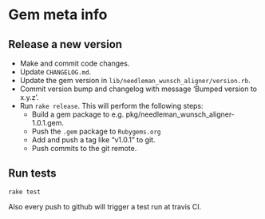 # Gem meta info

## Release a new version

* Make and commit code changes.
* Update `CHANGELOG.md`.
* Update the gem version in `lib/needleman_wunsch_aligner/version.rb`.
* Commit version bump and changelog with message ‘Bumped version to x.y.z’.
* Run `rake release`. This will perform the following steps:
    * Build a gem package to e.g. pkg/needleman_wunsch_aligner-1.0.1.gem.
    * Push the `.gem` package to `Rubygems.org`
    * Add and push a tag like “v1.0.1” to git.
    * Push commits to the git remote.

## Run tests

    rake test

Also every push to github will trigger a test run at travis CI.
